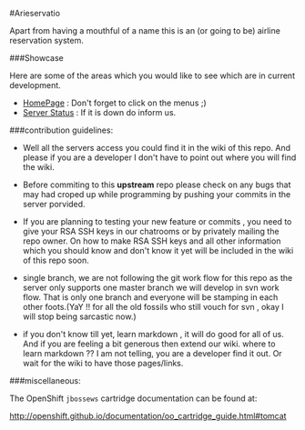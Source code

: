 #Arieservatio

Apart from having a mouthful of a name this is an (or going to be) airline reservation system.

###Showcase

Here are some of the areas which you would like to see which are in current development.

* [HomePage](http://arieservatio-cyberware.rhcloud.com/) : Don't forget to click on the menus ;)
* [Server Status](http://arieservatio-cyberware.rhcloud.com/snoop.jsp) : If it is down do inform us.

###contribution guidelines:

* Well all the servers access you could find it in the wiki of this repo. And please if you are a developer I don't have to point out where you will find the wiki.

* Before commiting to this **upstream** repo please check on any bugs that may had croped up while programming by pushing your commits in the server porvided.

* If you are planning to testing your new feature or commits , you need to give your RSA SSH keys in our chatrooms or by privately mailing the repo owner. On how to make RSA SSH keys and all other information which you should know and don't know it yet will be included in the wiki of this repo soon.

* single branch, we are not following the git work flow for this repo as the server only supports one master branch we will develop in svn work flow. That is only one branch and everyone will be stamping in each other foots.(YaY !! for all the old fossils who still vouch for svn , okay I will stop being sarcastic now.)

* if you don't know till yet, learn markdown , it will do good for all of us. And if you are feeling a bit generous then extend our wiki. where to learn markdown ?? I am not telling, you are a developer find it out. Or wait for the wiki to have those pages/links.

###miscellaneous:

The OpenShift `jbossews` cartridge documentation can be found at:

http://openshift.github.io/documentation/oo_cartridge_guide.html#tomcat
